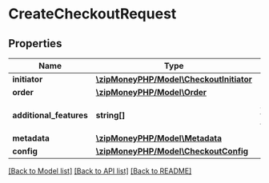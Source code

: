 # CreateCheckoutRequest

## Properties
Name | Type | Description | Notes
------------ | ------------- | ------------- | -------------
**initiator** | [**\zipMoneyPHP/Model\CheckoutInitiator**](CheckoutInitiator.md) |  | [optional] 
**order** | [**\zipMoneyPHP/Model\Order**](Order.md) |  | [optional] 
**additional_features** | **string[]** | Additional features for this request | [optional] 
**metadata** | [**\zipMoneyPHP/Model\Metadata**](Metadata.md) |  | [optional] 
**config** | [**\zipMoneyPHP/Model\CheckoutConfig**](CheckoutConfig.md) |  | [optional] 

[[Back to Model list]](../README.md#documentation-for-models) [[Back to API list]](../README.md#documentation-for-api-endpoints) [[Back to README]](../README.md)


